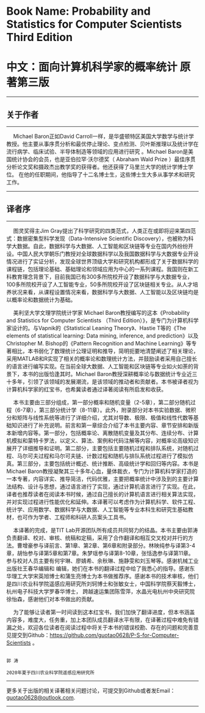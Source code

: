 # Book Name: Probability and Statistics for Computer Scientists  Third Edition
# 中文：面向计算机科学家的概率统计  原著第三版
----------------------------------------------------------

## 关于作者
----------------------------------------------------------

&emsp; Michael Baron正如David Carroll一样，是华盛顿特区美国大学数学与统计学教授。他主要从事序贯分析和最优停止理论、变点检测、贝叶斯推理以及统计学在流行病学、临床试验、半导体制造等领域的应用进行研究 。Michael Baron是美国统计协会的会员，也是亚伯拉罕·沃尔德奖（ Abraham Wald Prize ）最佳序贯分析论文奖和摄政杰出教学奖的获得者。他还获得了马里兰大学的统计学博士学位。 在他的任职期间，他指导了十二名博士生，这些博士生大多从事学术和研究工作。
 
----------------------------------------------------------
## 译者序
----------------------------------------------------------

&emsp; 图灵奖得主Jim Gray提出了科学研究的四类范式，人类正在或即将迎来第四范式：数据密集型科学发现（Data-Intensive Scientific Discovery），也被称为科学大数据。自此，数据科学与大数据、人工智能和区块链等专业在国内外纷纷开设。中国人民大学朝乐门教授对全球数据科学以及我国数据科学与大数据专业开设情况进行了实证分析，发现全球世界顶级大学和研究机构都形成了关于数据科学的课程链，包括理论基础、基础理论和领域应用为中心的一系列课程。我国则在新工科教育理念背景下，目前我国已有300多所院校开设了数据科学与大数据专业，100多所院校开设了人工智能专业，50多所院校开设了区块链相关专业。从人才培养状况来看，从课程设置情况来看，数据科学与大数据、人工智能以及区块链均是以概率论和数据统计为基础。 

&emsp; 美利坚大学文理学院统计学家 Michael Baron教授编写的这本《Probability and Statistics for Computer Scientists （Third Edition）》，是专门为计算机科学家设计的。与Vapnik的《Statistical Leaning Theory》、Hastie T等的《The elements of statistical learning: Data mining, inference, and prediction》以及Christopher M. Bishop的《Pattern Recognition and Machine Learning》等专著相比，本书弱化了数理统计公理证明和推导，简明扼要地清楚阐述了相关理论，采用MATLAB和R实现了相关的概率论和数理统计方法，并鼓励读者采用自己擅长的语言进行编写实现。在当前全球大数据、人工智能和区块链等专业如火如荼的背景下，本书的出版恰逢其时。Michael Baron教授深耕概率论与数据统计专业近三十多年，引领了该领域的发展潮流，是该领域的推动者和贡献者。本书被译者视为计算机科学家的红宝书，也希冀读者通过译著阅读有所启发和收获。

&emsp; 本书主要由三部分组成，第一部分概率和随机变量（2-5章），第二部分随机过程（6-7章），第三部分统计学（8-11章）。此外，附录部分对本书实验数据、微积分和矩阵与线性系统等进行了详细介绍，尤其对导数、极限、极值和线性代数等基础知识进行了补充说明。前言和第一章综合介绍了本书主要内容、章节安排和新版本新增内容等。第一部分，包括概率论、离散随机变量及其分布、连续分布、计算机模拟和蒙特卡罗法，以定义、算法、案例和代码注解等内容，对概率论高级知识展开了详细推导和证明。第二部分，主要包括主要随机过程和排队系统，对随机过程、马尔可夫过程和马尔可夫链、计数过程和随机与排队系统过程进行了模拟仿真。第三部分，主要包括统计概述、统计推断、高级统计学和回归等内容。本书是Michael Baron教授凝聚其三十多年心血，量体裁衣，专门为计算机科学家打造的一本专著，内容详实、推导简洁，代码优雅，主要把概率统计中涉及到的主要计算法结构、设计与思想，通过语言进行了实现，通过计算机语言进行了实现。在此，译者也推荐读者在阅读本书时候，通过自己擅长的计算机语言进行相关算法实现，并对实现过程进行性能优化和延伸。本译著可以考虑作为计算机科学、软件工程、统计学、应用数学、数据科学与大数据、人工智能等专业本科生和研究生基础教材，也可作为学者、工程师和科研人员案头工具书。

&emsp; 本译著的完成，是TIT Lab开源团队所有成员共同努力的结晶。本书主要由郭涛负责翻译、校对、审核、统稿和定稿，采用了合作翻译和相互交叉校对并行的方法。曹增豪参与译前言、第1章、第2章、第6章和附录部分。林映纯参与译第3-4章，胡怡参与译第5章和第7章。朱梦瑶参与译第8-10章，张恬逸参与译第11章。参与校对人员主要有何宇琳、廖婧希、余秋琳、施静雯和刘玉琴等。感谢机械工业出版社王春华编辑和      编辑，她们在本书的翻译过程中给了我悉心的指导。感谢东华理工大学宋英旭博士和蒲生亮博士为本书做推荐序。感谢本书的技术审核，他们是四川农业科学院遥感应用研究所刘轲博士和张敏女士，中国科学院蔡天毅博士，杭州电子科技大学罗春华博士， 跨越速运集团陈雪萍，水晶光电杭州中央研究院徐怡森，感谢他们对本书做出的贡献。

&emsp; 为了能够让读者第一时间读到这本红宝书，我们加快了翻译进度，但本书涵盖内容多，难度大，任务重，加上本团队成员翻译水平有限，在译著过程中难免有错漏之处，欢迎各位读者在阅读过程中将关于本书的错误校勘、存在的问题和完善意见提交到Github：https://github.com/guotao0628/P-S-for-Computer-Scientists 。

                                                                                               郭 涛
                                                                              2020年夏于四川农业科学院遥感应用研究所


-------------------------------------------------------------

更多关于出版的相关译著相关问题讨论，可提交到Github或者发Email：guotao0628@outlook.com.

------------------------------------------------------------
